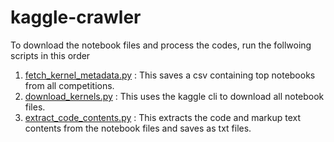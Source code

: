 # kaggle-crawler

To download the notebook files and process the codes, run the follwoing scripts in this order
1. [fetch_kernel_metadata.py](scripts%2Ffetch_kernel_metadata.py) : This saves a csv containing top notebooks from all competitions. 
2. [download_kernels.py](scripts%2Fdownload_kernels.py) : This uses the kaggle cli to download all notebook files.
3. [extract_code_contents.py](scripts%2Fextract_code_contents.py) : This extracts the code and markup text contents from the notebook files and saves as txt files.  